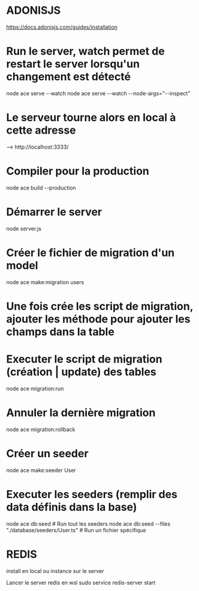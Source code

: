 # ADONISJS

https://docs.adonisjs.com/guides/installation

# Run le server, watch permet de restart le server lorsqu'un changement est détecté

node ace serve --watch
node ace serve --watch --node-args="--inspect"

# Le serveur tourne alors en local à cette adresse

--> http://localhost:3333/

# Compiler pour la production

node ace build --production

# Démarrer le server

node server.js

# Créer le fichier de migration d'un model

node ace make:migration users

# Une fois crée les script de migration, ajouter les méthode pour ajouter les champs dans la table

# Executer le script de migration (création | update) des tables

node ace migration:run

# Annuler la dernière migration

node ace migration:rollback

# Créer un seeder

node ace make:seeder User

# Executer les seeders (remplir des data définis dans la base)

node ace db:seed # Run tout les seeders
node ace db:seed --files "./database/seeders/User.ts" # Run un fichier spécifique

# REDIS

install en local ou instance sur le server

Lancer le server redis en wsl
sudo service redis-server start

